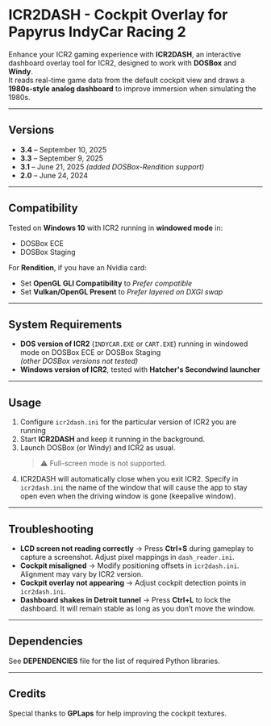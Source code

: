 # ICR2DASH - Cockpit Overlay for Papyrus IndyCar Racing 2

Enhance your ICR2 gaming experience with **ICR2DASH**, an interactive dashboard overlay tool for ICR2, designed to work with **DOSBox** and **Windy**.  
It reads real-time game data from the default cockpit view and draws a **1980s-style analog dashboard** to improve immersion when simulating the 1980s.

---

## Versions
- **3.4** – September 10, 2025  
- **3.3** – September 9, 2025  
- **3.1** – June 21, 2025 *(added DOSBox-Rendition support)*  
- **2.0** – June 24, 2024  

---

## Compatibility
Tested on **Windows 10** with ICR2 running in **windowed mode** in:
- DOSBox ECE  
- DOSBox Staging  

For **Rendition**, if you have an Nvidia card:
- Set **OpenGL GLI Compatibility** to *Prefer compatible*  
- Set **Vulkan/OpenGL Present** to *Prefer layered on DXGI swap*  

---

## System Requirements
- **DOS version of ICR2** (`INDYCAR.EXE` or `CART.EXE`) running in windowed mode on DOSBox ECE or DOSBox Staging  
  *(other DOSBox versions not tested)*  
- **Windows version of ICR2**, tested with **Hatcher's Secondwind launcher**  

---

## Usage
1. Configure `icr2dash.ini` for the particular version of ICR2 you are running
2. Start **ICR2DASH** and keep it running in the background.  
3. Launch DOSBox (or Windy) and ICR2 as usual.  
   > ⚠️ Full-screen mode is not supported.  
4. ICR2DASH will automatically close when you exit ICR2. Specify in `icr2dash.ini` the name of the window that will cause the app to stay open even when the driving window is gone (keepalive window).

---

## Troubleshooting
- **LCD screen not reading correctly** → Press **Ctrl+S** during gameplay to capture a screenshot. Adjust pixel mappings in `dash_reader.ini`.  
- **Cockpit misaligned** → Modify positioning offsets in `icr2dash.ini`. Alignment may vary by ICR2 version.  
- **Cockpit overlay not appearing** → Adjust cockpit detection points in `icr2dash.ini`.  
- **Dashboard shakes in Detroit tunnel** → Press **Ctrl+L** to lock the dashboard. It will remain stable as long as you don’t move the window.  

---

## Dependencies
See **DEPENDENCIES** file for the list of required Python libraries.  

---

## Credits
Special thanks to **GPLaps** for help improving the cockpit textures.  
